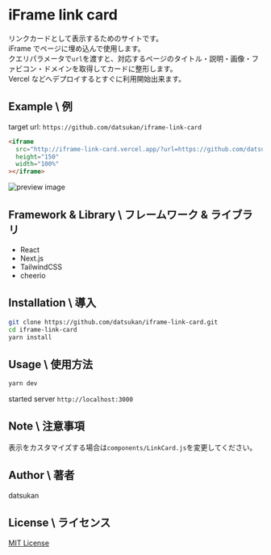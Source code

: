 # iFrame link card

リンクカードとして表示するためのサイトです。  
iFrame でページに埋め込んで使用します。  
クエリパラメータで`url`を渡すと、対応するページのタイトル・説明・画像・ファビコン・ドメインを取得してカードに整形します。  
Vercel などへデプロイするとすぐに利用開始出来ます。

## Example \ 例

target url: `https://github.com/datsukan/iframe-link-card`

```html
<iframe
  src="http://iframe-link-card.vercel.app/?url=https://github.com/datsukan/iframe-link-card"
  height="150"
  width="100%"
></iframe>
```

![preview image](https://user-images.githubusercontent.com/49118806/161965490-50d98166-8664-42d7-83b6-5b8809013a01.png)

## Framework & Library \ フレームワーク & ライブラリ

- React
- Next.js
- TailwindCSS
- cheerio

## Installation \ 導入

```sh
git clone https://github.com/datsukan/iframe-link-card.git
cd iframe-link-card
yarn install
```

## Usage \ 使用方法

```sh
yarn dev
```

started server `http://localhost:3000`

## Note \ 注意事項

表示をカスタマイズする場合は`components/LinkCard.js`を変更してください。

## Author \ 著者

datsukan

## License \ ライセンス

[MIT License](https://en.wikipedia.org/wiki/MIT_License)
